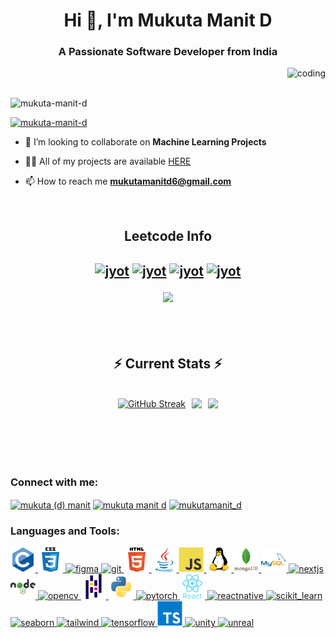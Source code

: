 <h1 align="center">Hi 👋, I'm Mukuta Manit D</h1>
<h3 align="center">A Passionate Software Developer from India</h3>
<img align = "right" alt = "coding"  src = "https://user-images.githubusercontent.com/74038190/213910845-af37a709-8995-40d6-be59-724526e3c3d7.gif"><br><br>
<p align="left"> <img src="https://komarev.com/ghpvc/?username=mukuta-manit-d&label=Profile%20views&color=0e75b6&style=flat" alt="mukuta-manit-d" /> </p>

<p align="left"> <a href="https://github.com/ryo-ma/github-profile-trophy"><img src="https://github-profile-trophy.vercel.app/?username=mukuta-manit-d" alt="mukuta-manit-d" /></a> </p>

- 👯 I’m looking to collaborate on **Machine Learning Projects**

- 👨‍💻 All of my projects are available [HERE](https://github.com/Mukuta-Manit-D?tab=repositories)

- 📫 How to reach me **mukutamanitd6@gmail.com**

<br/>
<h2 align="center">Leetcode Info<h2>  
<p align="center">
  <a href="https://leetcode.com/u/MukutaManit_D/" target="_blank"><img align="center" src="https://leetcode.com/static/images/badges/2024/gif/2024-02.gif" alt="jyot" height="200" width="200" /></a>
  <a href="https://leetcode.com/u/MukutaManit_D/" target="_blank"><img align="center" src="https://leetcode.com/static/images/badges/2024/gif/2024-03.gif" alt="jyot" height="200" width="200" /></a>
  <a href="https://leetcode.com/u/MukutaManit_D/" target="_blank"><img align="center" src="https://assets.leetcode.com/static_assets/marketing/2024-200.gif" alt="jyot" height="200" width="200" /></a>
  <a href="https://leetcode.com/u/MukutaManit_D/" target="_blank"><img align="center" src="https://assets.leetcode.com/static_assets/marketing/2024-100.gif" alt="jyot" height="200" width="200" /></a>
</p>

<p align="center">
  
  <img  align=top flex-grow=1 src="https://leetcard.jacoblin.cool/MukutaManit_D?theme=dark&font=Nunito&ext=heatmap" />  
</p>

<br/>
  <h2 align="center">⚡ Current Stats ⚡</h2>
<br>
<div align="center" style="display: flex; flex-wrap: wrap; justify-content: center; gap: 10px;">
  <a href="https://gh-stats-gen.vercel.app/"><img src="https://github-readme-stats.vercel.app/api?username=Mukuta-Manit-D&theme=blueberry&show_icons=true&hide_border=true&count_private=true" alt="GitHub Streak" /></a>
  <a href="https://gh-stats-gen.vercel.app/"><img src="https://github-readme-streak-stats.herokuapp.com/?user=Mukuta-Manit-D&theme=blueberry&hide_border=true" /></a>
  <a href="https://gh-stats-gen.vercel.app/"><img src="https://github-readme-stats.vercel.app/api/top-langs/?username=Mukuta-Manit-D&theme=blueberry&show_icons=true&hide_border=true&layout=compact" /></a>
</div>
<br/>

  <br/>

<br/><br/>


<h3 align="left">Connect with me:</h3>
<p align="left">
<a href="https://linkedin.com/in/mukuta (d) manit" target="blank"><img align="center" src="https://raw.githubusercontent.com/rahuldkjain/github-profile-readme-generator/master/src/images/icons/Social/linked-in-alt.svg" alt="mukuta (d) manit" height="30" width="40" /></a>
<a href="https://stackoverflow.com/users/mukuta manit d" target="blank"><img align="center" src="https://raw.githubusercontent.com/rahuldkjain/github-profile-readme-generator/master/src/images/icons/Social/stack-overflow.svg" alt="mukuta manit d" height="30" width="40" /></a>
<a href="https://www.leetcode.com/mukutamanit_d" target="blank"><img align="center" src="https://raw.githubusercontent.com/rahuldkjain/github-profile-readme-generator/master/src/images/icons/Social/leet-code.svg" alt="mukutamanit_d" height="30" width="40" /></a>
</p>

<h3 align="left">Languages and Tools:</h3>
<p align="left"> <a href="https://www.cprogramming.com/" target="_blank" rel="noreferrer"> <img src="https://raw.githubusercontent.com/devicons/devicon/master/icons/c/c-original.svg" alt="c" width="40" height="40"/> <nbsp><nbsp><nbsp><nbsp></a> <a href="https://www.w3schools.com/css/" target="_blank" rel="noreferrer"> <img src="https://raw.githubusercontent.com/devicons/devicon/master/icons/css3/css3-original-wordmark.svg" alt="css3" width="40" height="40"/> <nbsp><nbsp><nbsp><nbsp></a> <a href="https://www.figma.com/" target="_blank" rel="noreferrer"> <img src="https://www.vectorlogo.zone/logos/figma/figma-icon.svg" alt="figma" width="40" height="40"/><nbsp><nbsp><nbsp><nbsp> </a>  <a href="https://git-scm.com/" target="_blank" rel="noreferrer"> <img src="https://www.vectorlogo.zone/logos/git-scm/git-scm-icon.svg" alt="git" width="40" height="40"/> <nbsp><nbsp><nbsp><nbsp></a> <a href="https://www.w3.org/html/" target="_blank" rel="noreferrer"> <img src="https://raw.githubusercontent.com/devicons/devicon/master/icons/html5/html5-original-wordmark.svg" alt="html5" width="40" height="40"/><nbsp><nbsp><nbsp><nbsp> </a> <a href="https://www.java.com" target="_blank" rel="noreferrer"> <img src="https://raw.githubusercontent.com/devicons/devicon/master/icons/java/java-original.svg" alt="java" width="40" height="40"/> <nbsp><nbsp><nbsp><nbsp></a> <a href="https://developer.mozilla.org/en-US/docs/Web/JavaScript" target="_blank" rel="noreferrer"> <img src="https://raw.githubusercontent.com/devicons/devicon/master/icons/javascript/javascript-original.svg" alt="javascript" width="40" height="40"/><nbsp><nbsp><nbsp><nbsp> </a> <a href="https://www.linux.org/" target="_blank" rel="noreferrer"> <img src="https://raw.githubusercontent.com/devicons/devicon/master/icons/linux/linux-original.svg" alt="linux" width="40" height="40"/> <nbsp><nbsp><nbsp><nbsp></a> <a href="https://www.mongodb.com/" target="_blank" rel="noreferrer"> <img src="https://raw.githubusercontent.com/devicons/devicon/master/icons/mongodb/mongodb-original-wordmark.svg" alt="mongodb" width="40" height="40"/> <nbsp><nbsp><nbsp><nbsp></a> <a href="https://www.mysql.com/" target="_blank" rel="noreferrer"> <img src="https://raw.githubusercontent.com/devicons/devicon/master/icons/mysql/mysql-original-wordmark.svg" alt="mysql" width="40" height="40"/> </a> <nbsp><nbsp><nbsp><nbsp><a href="https://nextjs.org/" target="_blank" rel="noreferrer"> <img src="https://cdn.worldvectorlogo.com/logos/nextjs-2.svg" alt="nextjs" width="40" height="40"/> <nbsp><nbsp><nbsp><nbsp></a> <a href="https://nodejs.org" target="_blank" rel="noreferrer"> <img src="https://raw.githubusercontent.com/devicons/devicon/master/icons/nodejs/nodejs-original-wordmark.svg" alt="nodejs" width="40" height="40"/> <nbsp><nbsp><nbsp><nbsp></a> <a href="https://opencv.org/" target="_blank" rel="noreferrer"> <img src="https://www.vectorlogo.zone/logos/opencv/opencv-icon.svg" alt="opencv" width="40" height="40"/> </a> <a href="https://pandas.pydata.org/" target="_blank" rel="noreferrer"> <img src="https://raw.githubusercontent.com/devicons/devicon/2ae2a900d2f041da66e950e4d48052658d850630/icons/pandas/pandas-original.svg" alt="pandas" width="40" height="40"/> <nbsp><nbsp><nbsp><nbsp></a> <a href="https://www.python.org" target="_blank" rel="noreferrer"> <img src="https://raw.githubusercontent.com/devicons/devicon/master/icons/python/python-original.svg" alt="python" width="40" height="40"/> <nbsp><nbsp><nbsp><nbsp></a> <a href="https://pytorch.org/" target="_blank" rel="noreferrer"> <img src="https://www.vectorlogo.zone/logos/pytorch/pytorch-icon.svg" alt="pytorch" width="40" height="40"/><nbsp><nbsp><nbsp><nbsp> </a> <a href="https://reactjs.org/" target="_blank" rel="noreferrer"> <img src="https://raw.githubusercontent.com/devicons/devicon/master/icons/react/react-original-wordmark.svg" alt="react" width="40" height="40"/><nbsp><nbsp><nbsp><nbsp> </a> <a href="https://reactnative.dev/" target="_blank" rel="noreferrer"> <img src="https://reactnative.dev/img/header_logo.svg" alt="reactnative" width="40" height="40"/><nbsp><nbsp><nbsp><nbsp> </a> <a href="https://scikit-learn.org/" target="_blank" rel="noreferrer"> <img src="https://upload.wikimedia.org/wikipedia/commons/0/05/Scikit_learn_logo_small.svg" alt="scikit_learn" width="40" height="40"/><nbsp><nbsp><nbsp><nbsp> </a> <a href="https://seaborn.pydata.org/" target="_blank" rel="noreferrer"> <img src="https://seaborn.pydata.org/_images/logo-mark-lightbg.svg" alt="seaborn" width="40" height="40"/> </a> <a href="https://tailwindcss.com/" target="_blank" rel="noreferrer"> <img src="https://www.vectorlogo.zone/logos/tailwindcss/tailwindcss-icon.svg" alt="tailwind" width="40" height="40"/><nbsp><nbsp><nbsp><nbsp> </a> <a href="https://www.tensorflow.org" target="_blank" rel="noreferrer"> <img src="https://www.vectorlogo.zone/logos/tensorflow/tensorflow-icon.svg" alt="tensorflow" width="40" height="40"/> <nbsp><nbsp><nbsp><nbsp></a> <a href="https://www.typescriptlang.org/" target="_blank" rel="noreferrer"> <img src="https://raw.githubusercontent.com/devicons/devicon/master/icons/typescript/typescript-original.svg" alt="typescript" width="40" height="40"/><nbsp><nbsp><nbsp><nbsp> </a> <a href="https://unity.com/" target="_blank" rel="noreferrer"> <img src="https://www.vectorlogo.zone/logos/unity3d/unity3d-icon.svg" alt="unity" width="40" height="40"/><nbsp><nbsp><nbsp><nbsp> </a> <a href="https://unrealengine.com/" target="_blank" rel="noreferrer"> <img src="https://raw.githubusercontent.com/kenangundogan/fontisto/036b7eca71aab1bef8e6a0518f7329f13ed62f6b/icons/svg/brand/unreal-engine.svg" alt="unreal" width="40" height="40"/><nbsp><nbsp><nbsp><nbsp> </a> </p>
